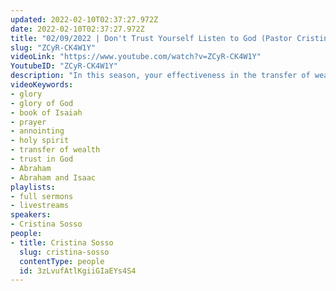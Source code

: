 ```yaml
---
updated: 2022-02-10T02:37:27.972Z
date: 2022-02-10T02:37:27.972Z
title: "02/09/2022 | Don't Trust Yourself Listen to God (Pastor Cristina Sosso)"
slug: "ZCyR-CK4W1Y"
videoLink: "https://www.youtube.com/watch?v=ZCyR-CK4W1Y"
YoutubeID: "ZCyR-CK4W1Y"
description: "In this season, your effectiveness in the transfer of wealth will depend on how well you implemented the principles of the Kingdom and how well you yielded to the Holy Spirit. We need to be empowered by the Holy Spirit! No matter how good you think you are or how smart you think you are, if you're doing it in your own understanding then it's the world's way! It's time to get with God and get direction from Him. This sermon was delivered by Cris Sosso at Freedom Fellowship Church International on February 09, 2022."
videoKeywords:
- glory
- glory of God
- book of Isaiah
- prayer
- annointing
- holy spirit
- transfer of wealth
- trust in God
- Abraham
- Abraham and Isaac
playlists:
- full sermons
- livestreams
speakers:
- Cristina Sosso
people:
- title: Cristina Sosso
  slug: cristina-sosso
  contentType: people
  id: 3zLvufAtlKgiiGIaEYs4S4
---
```


